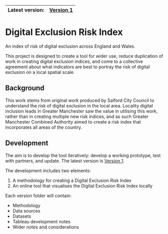 |Latest version:|[Version 1](/version-1/)|
|---|---|

# Digital Exclusion Risk Index
An index of risk of digital exclusion across England and Wales.

This project is designed to create a tool for wider use, reduce duplication of work in creating digital exclusion indices, and come to a collective agreement about what indicators are best to portray the risk of digital exclusion on a local spatial scale.

## Background
This work stems from original work produced by Salford City Council to understand the risk of digital exclusion in the local area. Locality digital inclusion leads in Greater Manchester saw the value in utilising this work, rather than in creating multiple new risk indices, and as such Greater Manchester Combined Authority aimed to create a risk index that incorporates all areas of the country.

## Development
The aim is to develop the tool iteratively: develop a working prototype, test with partners, and update. The latest version is [Version 1](version-1).

The development includes two elements:
1. A methodology for creating a Digital Exclusion Risk Index
2. An online tool that visualises the Digital Exclusion Risk Index locally

Each version folder will contain:
* Methodology
* Data sources
* Datasets
* Tableau development notes
* Wider notes and considerations
